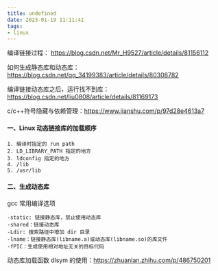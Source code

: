```yaml
---
title: undefined
date: 2023-01-19 11:11:41
tags:
- linux
---
```


编译链接过程： https://blog.csdn.net/Mr_H9527/article/details/81156112

如何生成静态库和动态库：https://blog.csdn.net/qq_34199383/article/details/80308782

编译链接动态库之后，运行找不到库：https://blog.csdn.net/liu0808/article/details/81169173

c/c++符号隐藏与依赖管理：https://www.jianshu.com/p/97d28e4613a7

#### 一、Linux 动态链接库的加载顺序

```
1. 编译时指定的 run path
2. LD_LIBRARY_PATH 指定的地方
3. ldconfig 指定的地方
4. /lib
5. /usr/lib
```

#### 二、生成动态库

gcc 常用编译选项

```
-static: 链接静态库，禁止使用动态库
-shared：链接动态库
-Ldir: 搜索路径中增加 dir 目录
-lname：链接静态库(libname.a)或动态库(libname.so)的库文件
-fPIC：生成使用相对地址无关的目标代码
```

动态库加载函数 dlsym 的使用：https://zhuanlan.zhihu.com/p/486750201

